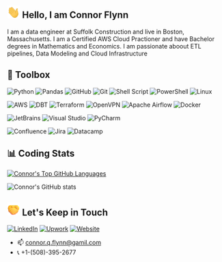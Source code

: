 <!--
**connorflyn/connorflyn** is a ✨ _special_ ✨ repository because its `README.md` (this file) appears on your GitHub profile.

![GitHub followers](https://img.shields.io/github/followers/connorflyn?style=social)
-->


## <img src="https://raw.githubusercontent.com/connorflyn/connorflyn/master/gifs/wave.gif" width="30px"> Hello, I am Connor Flynn

 I am a data engineer at Suffolk Construction and live in Boston, Massachusetts. I am a Certified AWS Cloud Practioner and have Bachelor degrees in Mathematics and Economics. I am passionate aboout ETL pipelines, Data Modeling and Cloud Infrastructure



## 🧰 Toolbox
<!--Toolbox icons -->
![Python](https://img.shields.io/badge/python-3670A0?style=for-the-badge&logo=python&logoColor=ffdd54)
![Pandas](https://img.shields.io/badge/pandas-%23150458.svg?style=for-the-badge&logo=pandas&logoColor=white)
![GitHub](https://img.shields.io/badge/github-%23121011.svg?style=for-the-badge&logo=github&logoColor=white)
![Git](https://img.shields.io/badge/git-%3776AB.svg?style=for-the-badge&logo=git&logoColor=white&color=F05032)
![Shell Script](https://img.shields.io/badge/shell_script-%23121011.svg?style=for-the-badge&logo=gnu-bash&logoColor=white)
![PowerShell](https://img.shields.io/badge/PowerShell-%235391FE.svg?style=for-the-badge&logo=powershell&logoColor=white)
![Linux](https://img.shields.io/badge/Linux-FCC624?style=for-the-badge&logo=linux&logoColor=black)

![AWS](https://img.shields.io/badge/AWS-%23FF9900.svg?style=for-the-badge&logo=amazon-aws&logoColor=white)
![DBT](https://img.shields.io/badge/DBT-FF694B?style=for-the-badge&logo=dbt&logoColor=white)
![Terraform](https://img.shields.io/badge/terraform-%235835CC.svg?style=for-the-badge&logo=terraform&logoColor=white)
![OpenVPN](https://img.shields.io/badge/OpenVPN-EA7E20.svg?style=for-the-badge&logo=openvpn&logoColor=white)
![Apache Airflow](https://img.shields.io/badge/Apache%20Airflow-017CEE?style=for-the-badge&logo=Apache%20Airflow&logoColor=white)
![Docker](https://img.shields.io/badge/docker-%230db7ed.svg?style=for-the-badge&logo=docker&logoColor=white)

![JetBrains](https://img.shields.io/badge/jetbrains-000000?style=for-the-badge&logo=jetbrains&logoColor=white&color=black&labelColor=black)
![Visual Studio](https://img.shields.io/badge/Visual%20Studio-5C2D91.svg?style=for-the-badge&logo=visual-studio&logoColor=white)
![PyCharm](https://img.shields.io/badge/pycharm-143?style=for-the-badge&logo=pycharm&logoColor=black&color=black&labelColor=green)

![Confluence](https://img.shields.io/badge/confluence-%23172BF4.svg?style=for-the-badge&logo=confluence&logoColor=white)
![Jira](https://img.shields.io/badge/jira-%230A0FFF.svg?style=for-the-badge&logo=jira&logoColor=white)
![Datacamp](https://img.shields.io/badge/Datacamp-05192D?style=for-the-badge&logo=datacamp&logoColor=03E860)

## 📊 Coding Stats
[![Connor's Top GitHub Languages](https://github-readme-stats.vercel.app/api/top-langs/?username=connorflyn&layout=compact)](https://github.com/connorflyn/github-readme-stats)

![Connor's GitHub stats](https://github-readme-stats.vercel.app/api?username=connorflyn&show_icons=true&count_private=true&theme=gruvbox)



## <img src="https://raw.githubusercontent.com/connorflyn/connorflyn/master/gifs/handshaking.gif" width="30px"> Let's Keep in Touch

<p align="left">
<a href="https://www.linkedin.com/in/connor-flynn-940707181/"><img alt="LinkedIn" src="https://img.shields.io/badge/LinkedIn-Flynn,Connor-blue?style=flat-square&logo=linkedin"></a>
<a href="https://www.upwork.com/freelancers/~01d9da93931c25ee5b?viewMode=1"><img alt="Upwork" src="https://img.shields.io/badge/Upwrok-Flynn,Connor-green?style=flat-square&logo=upwork"></a>
<a href="https://www.suffolk.com/"><img alt="Website" src="https://img.shields.io/badge/Website-Suffolk-navy?style=flat-square&logo=google-chrome"></a>

 
 - 📫 connor.q.flynn@gamil.com
 - 📞 +1-(508)-395-2677



